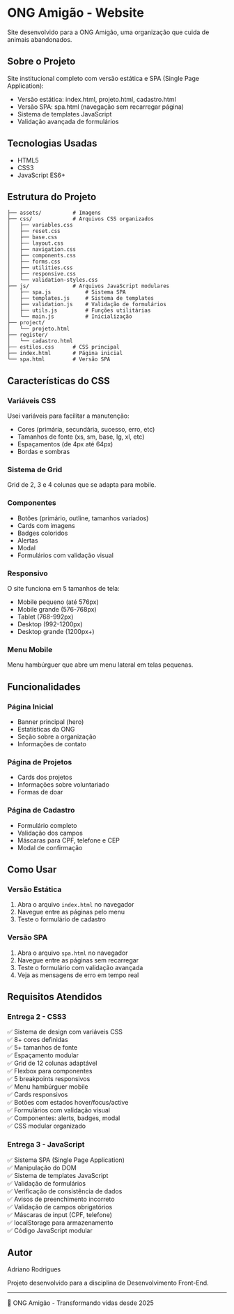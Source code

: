 # ONG Amigão - Website

Site desenvolvido para a ONG Amigão, uma organização que cuida de animais abandonados.

## Sobre o Projeto

Site institucional completo com versão estática e SPA (Single Page Application):
- Versão estática: index.html, projeto.html, cadastro.html
- Versão SPA: spa.html (navegação sem recarregar página)
- Sistema de templates JavaScript
- Validação avançada de formulários

## Tecnologias Usadas

- HTML5
- CSS3
- JavaScript ES6+

## Estrutura do Projeto

```
├── assets/          # Imagens
├── css/             # Arquivos CSS organizados
│   ├── variables.css
│   ├── reset.css
│   ├── base.css
│   ├── layout.css
│   ├── navigation.css
│   ├── components.css
│   ├── forms.css
│   ├── utilities.css
│   ├── responsive.css
│   └── validation-styles.css
├── js/              # Arquivos JavaScript modulares
│   ├── spa.js           # Sistema SPA
│   ├── templates.js     # Sistema de templates
│   ├── validation.js    # Validação de formulários
│   ├── utils.js         # Funções utilitárias
│   └── main.js          # Inicialização
├── project/
│   └── projeto.html
├── register/
│   └── cadastro.html
├── estilos.css      # CSS principal
├── index.html       # Página inicial
└── spa.html         # Versão SPA
```

## Características do CSS

### Variáveis CSS
Usei variáveis para facilitar a manutenção:
- Cores (primária, secundária, sucesso, erro, etc)
- Tamanhos de fonte (xs, sm, base, lg, xl, etc)
- Espaçamentos (de 4px até 64px)
- Bordas e sombras

### Sistema de Grid
Grid de 2, 3 e 4 colunas que se adapta para mobile.

### Componentes
- Botões (primário, outline, tamanhos variados)
- Cards com imagens
- Badges coloridos
- Alertas
- Modal
- Formulários com validação visual

### Responsivo
O site funciona em 5 tamanhos de tela:
- Mobile pequeno (até 576px)
- Mobile grande (576-768px)
- Tablet (768-992px)
- Desktop (992-1200px)
- Desktop grande (1200px+)

### Menu Mobile
Menu hambúrguer que abre um menu lateral em telas pequenas.

## Funcionalidades

### Página Inicial
- Banner principal (hero)
- Estatísticas da ONG
- Seção sobre a organização
- Informações de contato

### Página de Projetos
- Cards dos projetos
- Informações sobre voluntariado
- Formas de doar

### Página de Cadastro
- Formulário completo
- Validação dos campos
- Máscaras para CPF, telefone e CEP
- Modal de confirmação

## Como Usar

### Versão Estática
1. Abra o arquivo `index.html` no navegador
2. Navegue entre as páginas pelo menu
3. Teste o formulário de cadastro

### Versão SPA
1. Abra o arquivo `spa.html` no navegador
2. Navegue entre as páginas sem recarregar
3. Teste o formulário com validação avançada
4. Veja as mensagens de erro em tempo real

## Requisitos Atendidos

### Entrega 2 - CSS3
✅ Sistema de design com variáveis CSS  
✅ 8+ cores definidas  
✅ 5+ tamanhos de fonte  
✅ Espaçamento modular  
✅ Grid de 12 colunas adaptável  
✅ Flexbox para componentes  
✅ 5 breakpoints responsivos  
✅ Menu hambúrguer mobile  
✅ Cards responsivos  
✅ Botões com estados hover/focus/active  
✅ Formulários com validação visual  
✅ Componentes: alerts, badges, modal  
✅ CSS modular organizado

### Entrega 3 - JavaScript
✅ Sistema SPA (Single Page Application)  
✅ Manipulação do DOM  
✅ Sistema de templates JavaScript  
✅ Validação de formulários  
✅ Verificação de consistência de dados  
✅ Avisos de preenchimento incorreto  
✅ Validação de campos obrigatórios  
✅ Máscaras de input (CPF, telefone)  
✅ localStorage para armazenamento  
✅ Código JavaScript modular  

## Autor
Adriano Rodrigues

Projeto desenvolvido para a disciplina de Desenvolvimento Front-End.

---

🐾 ONG Amigão - Transformando vidas desde 2025
